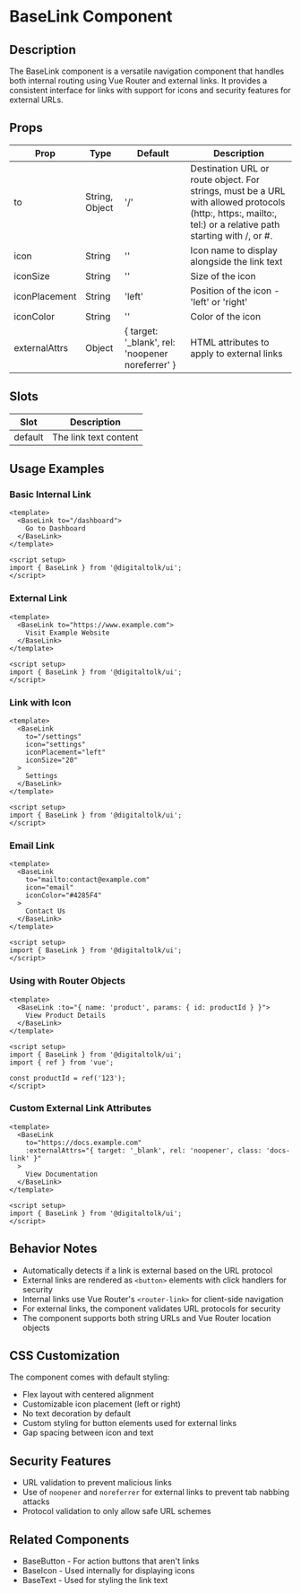 # BaseLink Component

## Description
The BaseLink component is a versatile navigation component that handles both internal routing using Vue Router and external links. It provides a consistent interface for links with support for icons and security features for external URLs.

## Props

| Prop | Type | Default | Description |
|------|------|---------|-------------|
| to | String, Object | '/' | Destination URL or route object. For strings, must be a URL with allowed protocols (http:, https:, mailto:, tel:) or a relative path starting with /, or #. |
| icon | String | '' | Icon name to display alongside the link text |
| iconSize | String | '' | Size of the icon |
| iconPlacement | String | 'left' | Position of the icon - 'left' or 'right' |
| iconColor | String | '' | Color of the icon |
| externalAttrs | Object | { target: '_blank', rel: 'noopener noreferrer' } | HTML attributes to apply to external links |

## Slots

| Slot | Description |
|------|-------------|
| default | The link text content |

## Usage Examples

### Basic Internal Link

```vue
<template>
  <BaseLink to="/dashboard">
    Go to Dashboard
  </BaseLink>
</template>

<script setup>
import { BaseLink } from '@digitaltolk/ui';
</script>
```

### External Link

```vue
<template>
  <BaseLink to="https://www.example.com">
    Visit Example Website
  </BaseLink>
</template>

<script setup>
import { BaseLink } from '@digitaltolk/ui';
</script>
```

### Link with Icon

```vue
<template>
  <BaseLink 
    to="/settings" 
    icon="settings" 
    iconPlacement="left" 
    iconSize="20"
  >
    Settings
  </BaseLink>
</template>

<script setup>
import { BaseLink } from '@digitaltolk/ui';
</script>
```

### Email Link

```vue
<template>
  <BaseLink 
    to="mailto:contact@example.com" 
    icon="email" 
    iconColor="#4285F4"
  >
    Contact Us
  </BaseLink>
</template>

<script setup>
import { BaseLink } from '@digitaltolk/ui';
</script>
```

### Using with Router Objects

```vue
<template>
  <BaseLink :to="{ name: 'product', params: { id: productId } }">
    View Product Details
  </BaseLink>
</template>

<script setup>
import { BaseLink } from '@digitaltolk/ui';
import { ref } from 'vue';

const productId = ref('123');
</script>
```

### Custom External Link Attributes

```vue
<template>
  <BaseLink 
    to="https://docs.example.com" 
    :externalAttrs="{ target: '_blank', rel: 'noopener', class: 'docs-link' }"
  >
    View Documentation
  </BaseLink>
</template>

<script setup>
import { BaseLink } from '@digitaltolk/ui';
</script>
```

## Behavior Notes

- Automatically detects if a link is external based on the URL protocol
- External links are rendered as `<button>` elements with click handlers for security
- Internal links use Vue Router's `<router-link>` for client-side navigation
- For external links, the component validates URL protocols for security
- The component supports both string URLs and Vue Router location objects

## CSS Customization

The component comes with default styling:
- Flex layout with centered alignment
- Customizable icon placement (left or right)
- No text decoration by default
- Custom styling for button elements used for external links
- Gap spacing between icon and text

## Security Features

- URL validation to prevent malicious links
- Use of `noopener` and `noreferrer` for external links to prevent tab nabbing attacks
- Protocol validation to only allow safe URL schemes

## Related Components
- BaseButton - For action buttons that aren't links
- BaseIcon - Used internally for displaying icons
- BaseText - Used for styling the link text

